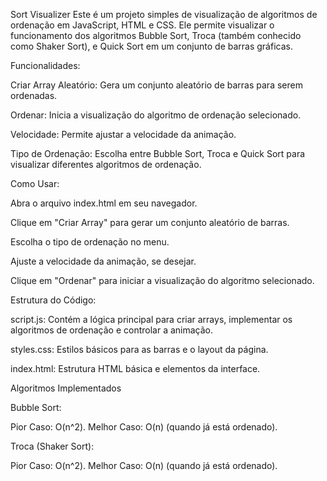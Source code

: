 
Sort Visualizer
Este é um projeto simples de visualização de algoritmos de ordenação em JavaScript, HTML e CSS. Ele permite visualizar o funcionamento dos algoritmos Bubble Sort, Troca (também conhecido como Shaker Sort), e Quick Sort em um conjunto de barras gráficas.



Funcionalidades:

Criar Array Aleatório: Gera um conjunto aleatório de barras para serem ordenadas.

Ordenar: Inicia a visualização do algoritmo de ordenação selecionado.

Velocidade: Permite ajustar a velocidade da animação.

Tipo de Ordenação: Escolha entre Bubble Sort, Troca e Quick Sort para visualizar diferentes algoritmos de ordenação.




Como Usar:

Abra o arquivo index.html em seu navegador.

Clique em "Criar Array" para gerar um conjunto aleatório de barras.

Escolha o tipo de ordenação no menu.

Ajuste a velocidade da animação, se desejar.

Clique em "Ordenar" para iniciar a visualização do algoritmo selecionado.




Estrutura do Código:

script.js: Contém a lógica principal para criar arrays, implementar os algoritmos de ordenação e controlar a animação.

styles.css: Estilos básicos para as barras e o layout da página.

index.html: Estrutura HTML básica e elementos da interface.


Algoritmos Implementados


Bubble Sort:

Pior Caso: O(n^2).
Melhor Caso: O(n) (quando já está ordenado).

Troca (Shaker Sort):

Pior Caso: O(n^2).
Melhor Caso: O(n) (quando já está ordenado).
